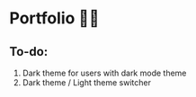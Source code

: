 # Portfolio 🤵🏾

## To-do:
1. Dark theme for users with dark mode theme
2. Dark theme / Light theme switcher
